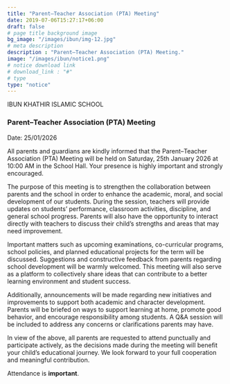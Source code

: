 ```yaml
---
title: "Parent–Teacher Association (PTA) Meeting"
date: 2019-07-06T15:27:17+06:00
draft: false
# page title background image
bg_image: "/images/ibun/img-12.jpg"
# meta description
description : "Parent–Teacher Association (PTA) Meeting."
image: "/images/ibun/notice1.png"
# notice download link
# download_link : "#"
# type
type: "notice"
---
```



IBUN KHATHIR ISLAMIC SCHOOL
### Parent–Teacher Association (PTA) Meeting
Date: 25/01/2026

All parents and guardians are kindly informed that the Parent–Teacher Association (PTA) Meeting will be held on Saturday, 25th January 2026 at 10:00 AM in the School Hall. Your presence is highly important and strongly encouraged.

The purpose of this meeting is to strengthen the collaboration between parents and the school in order to enhance the academic, moral, and social development of our students. During the session, teachers will provide updates on students’ performance, classroom activities, discipline, and general school progress. Parents will also have the opportunity to interact directly with teachers to discuss their child’s strengths and areas that may need improvement.

Important matters such as upcoming examinations, co-curricular programs, school policies, and planned educational projects for the term will be discussed. Suggestions and constructive feedback from parents regarding school development will be warmly welcomed. This meeting will also serve as a platform to collectively share ideas that can contribute to a better learning environment and student success.

Additionally, announcements will be made regarding new initiatives and improvements to support both academic and character development. Parents will be briefed on ways to support learning at home, promote good behavior, and encourage responsibility among students. A Q&A session will be included to address any concerns or clarifications parents may have.

In view of the above, all parents are requested to attend punctually and participate actively, as the decisions made during the meeting will benefit your child’s educational journey. We look forward to your full cooperation and meaningful contribution.

Attendance is **important**.
